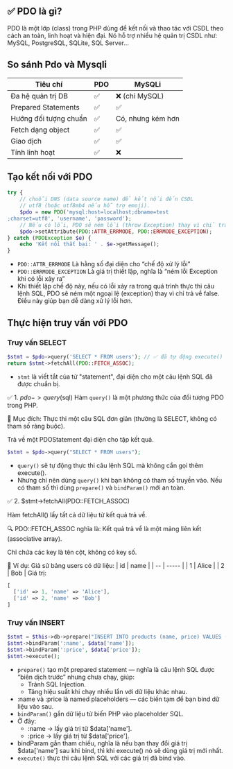 ## ✅ PDO là gì?
PDO là một lớp (class) trong PHP dùng để kết nối và thao tác với CSDL theo cách an toàn, linh hoạt và hiện đại. Nó hỗ trợ nhiều hệ quản trị CSDL như: MySQL, PostgreSQL, SQLite, SQL Server...

## So sánh Pdo và Mysqli
| Tiêu chí              | PDO | MySQLi            |
| --------------------- | --- | ----------------- |
| Đa hệ quản trị DB     | ✅   | ❌ (chỉ MySQL)     |
| Prepared Statements   | ✅   | ✅                 |
| Hướng đối tượng chuẩn | ✅   | Có, nhưng kém hơn |
| Fetch dạng object     | ✅   | ✅                 |
| Giao dịch             | ✅   | ✅                 |
| Tính linh hoạt        | ✅   | ❌                 |

## Tạo kết nối với PDO
```php
try {
    // chuỗi DNS (data source name) để kết nối đến CSDL
    // utf8 (hoặc utf8mb4 nếu hỗ trợ emoji).
    $pdo = new PDO('mysql:host=localhost;dbname=test
;charset=utf8', 'username', 'password');
    // Nếu có lỗi, PDO sẽ ném lỗi (throw Exception) thay vì chỉ trả về false
    $pdo->setAttribute(PDO::ATTR_ERRMODE, PDO::ERRMODE_EXCEPTION);
} catch (PDOException $e) {
    echo 'Kết nối thất bại: ' . $e->getMessage();
}
```
- `PDO::ATTR_ERRMODE`	Là hằng số đại diện cho “chế độ xử lý lỗi”
- `PDO::ERRMODE_EXCEPTION`	Là giá trị thiết lập, nghĩa là “ném lỗi Exception khi có lỗi xảy ra”
- Khi thiết lập chế độ này, nếu có lỗi xảy ra trong quá trình thực thi câu lệnh SQL, PDO sẽ ném một ngoại lệ (exception) thay vì chỉ trả về false. Điều này giúp bạn dễ dàng xử lý lỗi hơn.

## Thực hiện truy vấn với PDO
### Truy vấn SELECT
```php
$stmt = $pdo->query('SELECT * FROM users'); // ✅ đã tự động execute()
return $stmt->fetchAll(PDO::FETCH_ASSOC);
```
- `stmt` là viết tắt của từ "statement", đại diện cho một câu lệnh SQL đã được chuẩn bị.

✅ 1. $pdo->query($sql)
Hàm `query()` là một phương thức của đối tượng PDO trong PHP.

📌 Mục đích:
Thực thi một câu SQL đơn giản (thường là SELECT, không có tham số ràng buộc).

Trả về một PDOStatement đại diện cho tập kết quả.
```php
$stmt = $pdo->query("SELECT * FROM users");
```
- `query()` sẽ tự động thực thi câu lệnh SQL mà không cần gọi thêm execute().
- Nhưng chỉ nên dùng `query()` khi bạn không có tham số truyền vào. Nếu có tham số thì dùng `prepare()` và `bindParam()` mới an toàn.

✅ 2. $stmt->fetchAll(PDO::FETCH_ASSOC)

Hàm fetchAll() lấy tất cả dữ liệu từ kết quả trả về.

🔍 PDO::FETCH_ASSOC nghĩa là:
Kết quả trả về là một mảng liên kết (associative array).

Chỉ chứa các key là tên cột, không có key số.

🧠 Ví dụ:
Giả sử bảng users có dữ liệu:
| id | name  |
| -- | ----- |
| 1  | Alice |
| 2  | Bob   |
Giá trị:
```php
[
  ['id' => 1, 'name' => 'Alice'],
  ['id' => 2, 'name' => 'Bob']
]
```

### Truy vấn INSERT
```php
$stmt = $this->db->prepare("INSERT INTO products (name, price) VALUES (:name, :price)");
$stmt->bindParam(':name', $data['name']);
$stmt->bindParam(':price', $data['price']);
$stmt->execute();
```
- `prepare()` tạo một prepared statement — nghĩa là câu lệnh SQL được “biên dịch trước” nhưng chưa chạy, giúp:
  - Tránh SQL Injection.
  - Tăng hiệu suất khi chạy nhiều lần với dữ liệu khác nhau.
- :name và :price là named placeholders — các biến tạm để bạn bind dữ liệu vào sau.
- `bindParam()` gắn dữ liệu từ biến PHP vào placeholder SQL.
- Ở đây:
    - :name → lấy giá trị từ $data['name'].
    - :price → lấy giá trị từ $data['price'].
- bindParam gắn tham chiếu, nghĩa là nếu bạn thay đổi giá trị $data['name'] sau khi bind, thì khi execute() nó sẽ dùng giá trị mới nhất.
- `execute()` thực thi câu lệnh SQL với các giá trị đã bind vào.